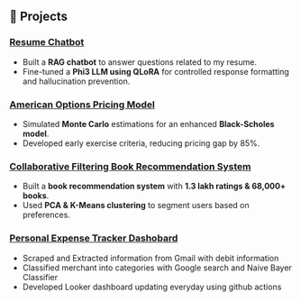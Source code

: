 ## 🔬 Projects

### [Resume Chatbot](https://www.kaggle.com/code/rishitarya/ask-rishit)  
- Built a **RAG chatbot** to answer questions related to my resume.  
- Fine-tuned a **Phi3 LLM using QLoRA** for controlled response formatting and hallucination prevention.  

### [American Options Pricing Model](https://github.com/rishitarya/American-Options)
- Simulated **Monte Carlo** estimations for an enhanced **Black-Scholes model**.  
- Developed early exercise criteria, reducing pricing gap by 85%.  

### [Collaborative Filtering Book Recommendation System](https://github.com/rishitarya/Book-Recommendation/tree/main)
- Built a **book recommendation system** with **1.3 lakh ratings & 68,000+ books**.  
- Used **PCA & K-Means clustering** to segment users based on preferences.  

### [Personal Expense Tracker Dashobard](https://github.com/rishitarya/ETAPP/tree/main)
- Scraped and Extracted information from Gmail with debit information  
- Classified merchant into categories with Google search and Naive Bayer Classifier
- Developed Looker dashboard updating everyday using github actions
